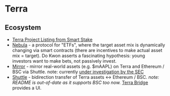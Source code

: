 Terra
======

## Ecosystem
* [Terra Project Listing from Smart Stake](https://terra.smartstake.io/projects)
* [Nebula](https://docs.google.com/document/d/1gcCKdjnZTtIGmG97y5enr_erQK3fK8z97_OtbT7KDao/edit) -
a protocol for "ETFs", where the target asset mix is dynamically changing via smart contracts (there are incentives to make actual asset mix = target).
Do Kwon asserts a fascinating hypothesis: young investors want to make bets, not passively invest.
* [Mirror](https://docs.mirror.finance/protocol/mirrored-assets-massets) -
mirror real-world assets (e.g. $mAAPL) on Terra and Ethereum / BSC via Shuttle.
note: currently [under investigation by the SEC](https://www.sec.gov/litigation/litreleases/2021/lr25262.htm)
* [Shuttle](https://github.com/terra-money/shuttle) -
bidirection transfer of Terra assets <-> Ethereum / BSC. *note: README is out-of-date as it supports BSC too now.*
[Terra Bridge](https://bridge.terra.money/) provides a UI.

